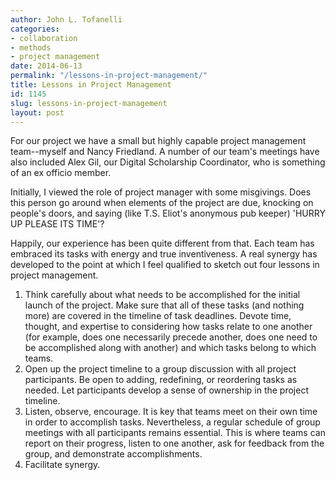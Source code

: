 ```yaml
---
author: John L. Tofanelli
categories:
- collaboration
- methods
- project management
date: 2014-06-13
permalink: "/lessons-in-project-management/"
title: Lessons in Project Management
id: 1145
slug: lessons-in-project-management
layout: post
---
```

For our project we have a small but highly capable project management team--myself and Nancy Friedland. A number of our team's meetings have also included Alex Gil, our Digital Scholarship Coordinator, who is something of an ex officio member.

Initially, I viewed the role of project manager with some misgivings. Does this person go around when elements of the project are due, knocking on people's doors, and saying (like T.S. Eliot's anonymous pub keeper) 'HURRY UP PLEASE ITS TIME'?

Happily, our experience has been quite different from that. Each team has embraced its tasks with energy and true inventiveness. A real synergy has developed to the point at which I feel qualified to sketch out four lessons in project management.

1. Think carefully about what needs to be accomplished for the initial launch of the project. Make sure that all of these tasks (and nothing more) are covered in the timeline of task deadlines. Devote time, thought, and expertise to considering how tasks relate to one another (for example, does one necessarily precede another, does one need to be accomplished along with another) and which tasks belong to which teams.
2. Open up the project timeline to a group discussion with all project participants. Be open to adding, redefining, or reordering tasks as needed. Let participants develop a sense of ownership in the project timeline.
3. Listen, observe, encourage. It is key that teams meet on their own time in order to accomplish tasks. Nevertheless, a regular schedule of group meetings with all participants remains essential. This is where teams can report on their progress, listen to one another, ask for feedback from the group, and demonstrate accomplishments.
4. Facilitate synergy.
